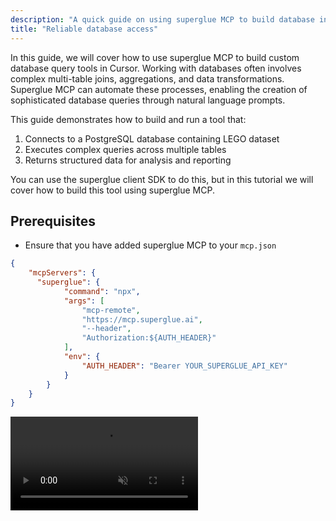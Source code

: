 ```yaml
---
description: "A quick guide on using superglue MCP to build database integrations."
title: "Reliable database access"
---
```


In this guide, we will cover how to use superglue MCP to build custom database query tools in Cursor. Working with databases often involves complex multi-table joins, aggregations, and data transformations. Superglue MCP can automate these processes, enabling the creation of sophisticated database queries through natural language prompts.

This guide demonstrates how to build and run a tool that:

1. Connects to a PostgreSQL database containing LEGO dataset
2. Executes complex queries across multiple tables
3. Returns structured data for analysis and reporting

You can use the superglue client SDK to do this, but in this tutorial we will cover how to build this tool using superglue MCP.

## Prerequisites

- Ensure that you have added superglue MCP to your `mcp.json`

```json mcp.json
{
	"mcpServers": {
	  "superglue": {
			"command": "npx",
			"args": [
				"mcp-remote",
				"https://mcp.superglue.ai",
				"--header",
				"Authorization:${AUTH_HEADER}"
			],
			"env": {
				"AUTH_HEADER": "Bearer YOUR_SUPERGLUE_API_KEY"
			}	
	    }
	}
}
```

<video autoPlay muted loop playsInline className="w-full aspect-video" src="https://superglue.cloud/files/mcp.mp4" />

<Note>
  Make sure to replace the API key placeholder with your own API key after copying.
</Note>

## Building a Custom Database Query Tool

You can find detailed descriptions of all available tools provided by superglue MCP [here](/docs/mcp/mcp-tools). In this tutorial, we will build a custom database integration tool using natural language through your Cursor chat interface.

Here's how to create a tool that analyzes LEGO data:

### Example Prompts:

<video autoPlay muted loop playsInline className="w-full aspect-video" src="https://superglue.cloud/files/mcp-db.mp4" />

```
Find the most popular LEGO themes by number of sets
Get detailed information about parts and colors for specific sets
Calculate inventory statistics across different themes

Always tell superglue your database connection: postgres://superglue:superglue@database-1.c01e6ms2cdvl.us-east-1.rds.amazonaws.com:5432/lego
```

### What Happened Under the Hood:

- superglue MCP called the from instruction endpoint to build and execute the tool ad-hoc based on your natural language request
- The tool was created, executed, and returned results without needing to be saved as a persistent workflow
- This allows for immediate database operations through natural language without the overhead of tool creation and management

## Example: Creating a New Custom LEGO Set

<Note>
  The database used in this example is readonly. If you want to create your own writable database for testing, you can set up a local PostgreSQL instance:

  ```bash
  # Start PostgreSQL Container
  docker run --name lego-postgres -e POSTGRES_PASSWORD=password -e POSTGRES_DB=lego -p 5432:5432 -d postgres:15

  # Download and load the dataset
  wget https://raw.githubusercontent.com/neondatabase/postgres-sample-dbs/main/lego.sql
  psql -d "postgres://postgres:password@localhost:5432/lego" -f lego.sql
  ```
</Note>

Let's say you want to add a new custom LEGO set to the database. Instead of building a persistent tool, you can run a one-time instruction:

```
Execute this instruction once: Create a new LEGO set in my database with the following details and add it to the inventory:
- Set number: "CUSTOM-001"
- Name: "My Custom Castle"
- Year: 2024
- Theme: Castle
- Number of parts: 150

Database connection: postgres://postgres:password@localhost:5432/lego
```

This will execute immediately and return the results without creating a saved tool. Perfect for:
- Data entry tasks
- One-time data migrations
- Quick database updates
- Testing database operations

## Next Steps

- **Reuse Tools**: Execute your database tools anytime using `superglue_execute_tool` with the tool ID, or programmatically using the generated integration code
- **Complex Analytics**: Build tools for advanced analytics, data mining, or reporting across multiple database tables
- **Multi-Database**: Create tools that join data across different databases or combine database queries with API calls
- **Real-time Queries**: Set up tools for live database monitoring and alerting